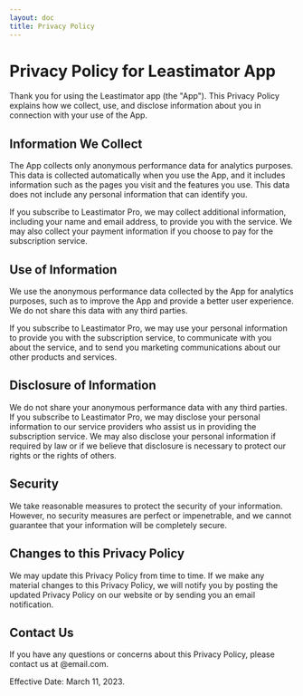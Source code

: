 ```yaml
---
layout: doc
title: Privacy Policy
---
```


# Privacy Policy for Leastimator App

Thank you for using the Leastimator app (the "App"). This Privacy Policy explains how we collect, use, and disclose information about you in connection with your use of the App.

## Information We Collect

The App collects only anonymous performance data for analytics purposes. This data is collected automatically when you use the App, and it includes information such as the pages you visit and the features you use. This data does not include any personal information that can identify you.

If you subscribe to Leastimator Pro, we may collect additional information, including your name and email address, to provide you with the service. We may also collect your payment information if you choose to pay for the subscription service.

## Use of Information

We use the anonymous performance data collected by the App for analytics purposes, such as to improve the App and provide a better user experience. We do not share this data with any third parties.

If you subscribe to Leastimator Pro, we may use your personal information to provide you with the subscription service, to communicate with you about the service, and to send you marketing communications about our other products and services.

## Disclosure of Information

We do not share your anonymous performance data with any third parties. If you subscribe to Leastimator Pro, we may disclose your personal information to our service providers who assist us in providing the subscription service. We may also disclose your personal information if required by law or if we believe that disclosure is necessary to protect our rights or the rights of others.

## Security

We take reasonable measures to protect the security of your information. However, no security measures are perfect or impenetrable, and we cannot guarantee that your information will be completely secure.

## Changes to this Privacy Policy

We may update this Privacy Policy from time to time. If we make any material changes to this Privacy Policy, we will notify you by posting the updated Privacy Policy on our website or by sending you an email notification.

## Contact Us

If you have any questions or concerns about this Privacy Policy, please contact us at @email.com.

Effective Date: March 11, 2023.